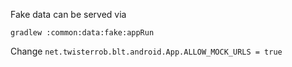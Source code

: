 Fake data can be served via
```
gradlew :common:data:fake:appRun
```
Change `net.twisterrob.blt.android.App.ALLOW_MOCK_URLS = true`
